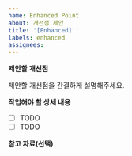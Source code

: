 ```yaml
---
name: Enhanced Point
about: 개선점 제안
title: '[Enhanced] '
labels: enhanced
assignees: 
---
```


**제안할 개선점**

제안할 개선점을 간결하게 설명해주세요.

**작업해야 할 상세 내용**

- [ ] TODO
- [ ] TODO

**참고 자료(선택)**
